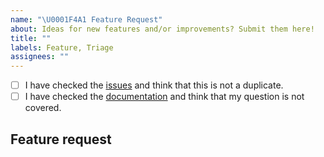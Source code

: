 ```yaml
---
name: "\U0001F4A1 Feature Request"
about: Ideas for new features and/or improvements? Submit them here!
title: ""
labels: Feature, Triage
assignees: ""
---
```


<!--
    First of all thank you for discovering and submitting an issue.

    Before submitting the issue please check the checklist below and
    make sure that all boxes are ticked after you have fulfilled their tasks.
-->

<!-- For checking the box add an `x` between the brackets like so: [x] -->

- [ ] I have checked the [issues](https://github.com/Cielquan/formelsammlung/issues) and think that this is not a duplicate.
- [ ] I have checked the [documentation](https://formelsammlung.rtfd.io/) and think that my question is not covered.

## Feature request

<!-- Now please explain your idea for improvement.️ -->
